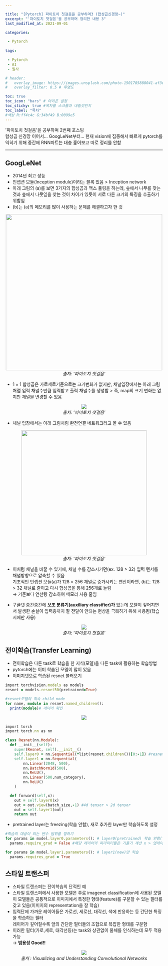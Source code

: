 ```yaml
---

title: "[Pytorch] 파이토치 첫걸음을 공부하며3 (합성곱신경망~)"
excerpt: "'파이토치 첫걸음'을 공부하며 정리한 내용 3"
last_modified_at: 2021-09-01

categories: 

 - Pytorch
 
tags:

 - Pytorch
 - AI
 - 필사

# header:
#   overlay_image: https://images.unsplash.com/photo-1501785888041-af3ef285b470?ixlib=rb-1.2.1&ixid=eyJhcHBfaWQiOjEyMDd9&auto=format&fit=crop&w=1350&q=80
#   overlay_filter: 0.5 # 투명도

toc: true
toc_icon: "bars" # 아이콘 설정
toc_sticky: true #목차를 스크롤과 내릴것인지
toc_label: "목차"
#색상 R:ff4c4c G:34bf49 B:0099e5
---
```


'파이토치 첫걸음'을 공부하며 2번째 포스팅  
합성곱 신경망 이어서... GoogLeNet부터...
현재 vision에 집중해서 빠르게 pytorch를 익히기 위해 중간에 RNN파트는 대충 훑어보고 따로 정리를 안함
- - -

## GoogLeNet
- 2014년 최고 성능
- 인셉션 모듈(Inception module)이라는 블록 있음 > Inception network
- 아래 그림의 (a)를 보면 3가지의 합성곱과 맥스 풀링을 하는데, 숲에서 나무를 찾는 것과 숲에서 나뭇잎을 찾는 것이 차이가 있듯이 서로 다른 크기의 특징을 추출하기 위함임
- (b)는 (a)의 메모리를 많이 사용하는 문제를 해결하고자 한 것
<p align="center">
<img src="https://user-images.githubusercontent.com/73866596/131492393-db53aa2e-d8e7-44d1-a27e-27e0937773bd.png" width='500px'><br/>
<em>출처: '파이토치 첫걸음'</em>
</p>

- $1\times1$ 합성곱은 가로세로기준으로는 크기변화가 없지만, 채널입장에서는 아래 그림처럼 입력 채널수만큼 입력받고 출력 채널수를 생성함 > 즉, map의 크기 변화는 없지만 채널을 변경할 수 있음
<p align='center'>
<img src="https://user-images.githubusercontent.com/73866596/131522212-cb1b4e82-7d4f-4651-8a73-9a25ebecb875.png"><br/>
<em>출처: '파이토치 첫걸음'</em>
</p>

- 채널 입장에서는 아래 그림처럼 완전연결 네트워크라고 볼 수 있음

<p align='center'>
<img src="https://user-images.githubusercontent.com/73866596/131522251-4930607a-1d8b-4d40-ab36-75e95832a3d4.png" width="400px"><br/>
<em>출처: '파이토치 첫걸음'</em>
</p>

- 이처럼 채널을 바꿀 수 있기에, 채널 수를 감소시키면(ex. 128 > 32) 입력 텐서를 채널방향으로 압축할 수 있음  
기초적인 인셉션 모듈(a)가 128 > 256 채널로 증가시키는 연산이라면, (b)는 128 > 32 채널로 줄이고 다시 합성곱을 통해 256개로 늘림  
→ 기존보다 연산량 감소하여 메모리 사용 줄임

- 구글넷 중간중간에 **보조 분류기(auxiliary classifier)가** 있는데 모델이 깊어지면서 발생한 손실이 입력층까지 잘 전달이 안되는 현상을 극복하기 위해 사용됨(학습시에만 사용)


<p align='center'>
<img src="https://user-images.githubusercontent.com/73866596/131530287-018cbb12-1d0c-48bd-aa8f-8b01a6790dda.png" ><br/>
<em>출처: '파이토치 첫걸음'</em>
</p>


## 전이학습(Transfer Learning)

- 전이학습은 다른 task로 학습을 한 지식(모델)을 다른 task에 활용하는 학습방법
- pytorch에는 이미 학습된 모델이 많이 있음
- 이미지넷으로 학습된 resnet 불러오기

```ruby
import torchvision.models as models
resnet = models.resnet50(pretrained=True)
```

```ruby
#resnet모델의 직속 child node
for name, module in resnet.named_children():
  print(module)# 레이어 확인
```

<p align="center">
<img src='https://user-images.githubusercontent.com/73866596/131700645-cba0dc83-a296-402a-b1fa-48749ca3ec99.png'><br/>
</p>

```ruby
import torch
import torch.nn as nn

class Resnet(nn.Module):
  def __init__(self):
    super(Resnet, self).__init__()
    self.layer0 = nn.Sequential(*list(resnet.children())[0:-1]) #resnet.children()은 학습된 모듈의 변수들이 포함되어 있고 이를 list로 만들고나서 *로 언패킹함, 마지막 fc layer는 제외
    self.layer1 = nn.Sequential(
        nn.Linear(2048, 500),
        nn.BatchNorm1d(500),
        nn.ReLU(),
        nn.Linear(500,num_category),
        nn.ReLU()
    )

  def forward(self,x):
    out = self.layer0(x)
    out = out.view(batch_size,-1) #4d tensor > 2d tensor
    out = self.layer1(out)
    return out
```

- pretrained layer는 freezing(학습 안함), 새로 추가한 layer만 학습하도록 설정

```ruby
#학습의 대상이 되는 변수 범위를 정하기
for params in model.layer0.parameters(): # layer0(pretrained) 학습 안함(freezing)
  params.require_grad = False #해당 레이어의 파라미터들은 기울기 계산 x > 업데이트 X

for params in model.layer1.parameters(): # layer1(new)만 학습
  params.requires_grad = True
```

## 스타일 트랜스퍼
- 스타일 트랜스퍼는 전이학습의 단적인 예
- 스타일 트랜스퍼에서 사용한 모델은 주로 imagenet classification에 사용된 모델  
이 모델들은 공통적으로 이미지에서 특정한 형태(feature)를 구분할 수 있는 필터를 갖고 있음(이미지의 representation을 잘 학습)
- 입력단에 가까운 레이어들은 가로선, 세로선, 대각선, 색에 반응하는 등 간단한 특징을 학습하는 필터  
레이어가 깊어질수록 앞의 간단한 필터들의 조합으로 복잡한 형태를 구분함
- 이러한 필터(가로,세로, 대각선등)는 task와 상관없이 물체를 인식하는데 모두 적용 가능  
→ **범용성 Good!!**

<p align='center'>
<img src="https://user-images.githubusercontent.com/73866596/131703704-a0ef03f9-dc15-4764-bfe9-9bcbe96e517e.png"><br/>
<em>출처 : Visualizing and Understanding Convolutional Networks</em>
</p>